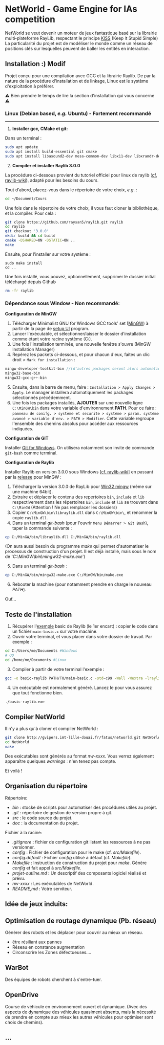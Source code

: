 # NetWorld - Game Engine for IAs competition

NetWorld se veut devenir un moteur de jeux fantastique basé sur la librairie multi-plateforme RayLib, respectant le principe [KISS](https://fr.wikipedia.org/wiki/Principe_KISS)  (Keep It Stupid Simple) 
La particularité du projet est de modéliser le monde comme un réseau de positions clés sur lesquelles peuvent de baller les entités en interaction.

## Installation :) Modif


Projet conçu pour une compilation avec GCC et la librairie Raylib. De par la nature de la procédure d'installation et de linkage, Linux est le système d'exploitation à préférer.


⚠️ Bien prendre le temps de lire la section d'installation qui vous concerne ⚠️


### Linux (Debian based, *e.g.* Ubuntu) - Fortement recommandé
---

1. **Installer gcc, CMake et git:**

Dans un terminal :


```bash
sudo apt update
sudo apt install build-essential git cmake
sudo apt install libasound2-dev mesa-common-dev libx11-dev libxrandr-dev libxi-dev xorg-dev libgl1-mesa-dev libglu1-mesa-dev
```


2. **Compiler et installer Raylib 3.0.0**

La procédure ci-dessous provient du tutoriel officiel pour linux de raylib ([cf. raylib-wiki](https://github.com/raysan5/raylib/wiki/Working-on-GNU-Linux)), adapté pour les besoins du cours.

Tout d'abord, placez-vous dans le répertoire de votre choix, *e.g.* :
```bash
cd ~/Document/Cours
```

Une fois dans le répertoire de votre choix, il vous faut cloner la bibliothèque, et la compiler. Pour cela :

```bash
git clone https://github.com/raysan5/raylib.git raylib
cd raylib
git checkout '3.0.0'
mkdir build && cd build
cmake -DSHARED=ON -DSTATIC=ON ..
make
```
Ensuite, pour l'installer sur votre système :

```
sudo make install
cd ..
```

Une fois installé, vous pouvez, optionnellement, supprimer le dossier initial téléchargé depuis Github


```bash
rm -fr raylib
```


### Dépendance sous Window - Non recommandé:


**Configuration de MinGW**

1. Télécharger Minimalist GNU for Windows GCC tools' set ([MinGW](http://www.mingw.org/)) à partir de la page de [setup UI](https://osdn.net/projects/mingw/downloads/68260/mingw-get-setup.exe/) program.
2. Lancer l'exécutable, et sélectionner/laisser le dossier d'installation comme étant votre racine système (C:).
3. Une fois l'installation terminée, une nouvelle fenêtre s'ouvre (MinGW Installation Manager)
4. Repérez les packets ci-dessous, et pour chacun d'eux, faites un clic droit > `Mark for installation` :
```c
mingw-developer-toolkit-bin //(d'autres packages seront alors automatiquement sélectionnés)
mingw32-base-bin
mingw32-gcc-g++-bin
```
5. Ensuite, dans la barre de menu, faire : `Installation > Apply Changes > Apply`. Le manager installera automatiquement les packages sélectionnés précédemment.
6. Une fois les packages installés, **AJOUTER** sur une nouvelle ligne `C:\MinGW\bin` dans votre variable d'environnement **PATH**. Pour ce faire : `panneau de conifg. > système et securite > système > param. système avancé > variable d'env. > PATH > Modifier`. Cette variable regroupe l'ensemble des chemins absolus pour accéder aux ressources indiquées.

**Configuration de GIT**

Installer [Git for Windows](https://gitforwindows.org/). On utilisera notamment son invite de commande `git-bash` comme terminal.

**Configuration de Raylib**

Installer Raylib en version 3.0.0 sous Windows [[cf. raylib-wiki](https://github.com/raysan5/raylib)] en passant par la [release](https://github.com/raysan5/raylib/releases) pour MinGW :


1. Télécharger la version 3.0.0 de RayLib pour [Win32 mingw](https://github.com/raysan5/raylib/releases/download/3.0.0/raylib-3.0.0-Win32-mingw.zip) (même sur une machine 64bit).
2. Extraire et déplacer le contenu des repertoires `bin`, `include` et `lib` respectivement dans les répertoires `bin`, `include` et `lib` se trouvant dans `C:\MinGW` (Attention ! Ne pas remplacer les dossiers)
3. Copier `C:\MinGW\bin\libraylib.dll` dans `C:\MinGW\bin\`, et renommer la copie `raylib.dll`. 
4. Dans un terminal *git-bash* (pour l'ouvrir `Menu Démarrer > Git Bash`), taper la commande suivante :


```bash
cp C:/MinGW/bin/libraylib.dll C:/MinGW/bin/raylib.dll
```


(On aura aussi besoin du programme *make* qui permet d'automatiser le processus de construction d'un projet. Il est déjà installé, mais sous le nom de '*C:\MinGW\bin\mingw32-make.exe*')


5. Dans un terminal *git-bash* :


```bash
cp C:/MinGW/bin/mingw32-make.exe C:/MinGW/bin/make.exe
```

6. Rebooter la machine (pour notamment prendre en charge le nouveau *PATH*).


Ouf...


## Teste de l'installation


1. Récupérer l'[exemple](https://www.raylib.com/examples.html) basic de Raylib (le 1er encart) : copier le code dans un fichier `main-basic.c` sur votre machine.
2. Ouvrir votre terminal, et vous placer dans votre dossier de travail. Par exemple :
```bash
cd C:/Users/me/Documents #Windows
# OU
cd /home/me/Documents #Linux
```
3. Compiler à partir de votre terminal l'exemple :

```bash
gcc -o basic-raylib PATH/TO/main-basic.c -std=c99 -Wall -Wextra -lraylib
```

4. Un exécutable est normalement généré. Lancez le pour vous assurez que tout fonctionne bien.

```bash
./basic-raylib.exe
```


## Compiler NetWorld


Il n'y a plus qu'à cloner et compiler NetWorld :


```bash
git clone http://gvipers.imt-lille-douai.fr/fatus/networld.git NetWorld
cd NetWorld
make
```


Des exécutables sont générés au format *nw-xxxx*. Vous verrez également apparaître quelques *warnings* : n'en tenez pas compte.

Et voilà !

## Organisation du répertoire


Répertoire:


- *bin* : stocke de scripts pour automatiser des procédures utiles au projet.
- *.git* : répertoire de gestion de version propre à git.
- *src* : le code source du projet.
- *doc* : la documentation du projet.


Fichier à la racine:


- *.gitignore* : fichier de configuration git listant les ressources à ne pas versionner.
- *config* : Fichier de configuration pour le make (cf. *src/Makefile*).
- *config.default* : Fichier *config* utilisé à défaut (cf. *Makefile*).
- *Makefile* : Instruction de construction du projet pour *make*. Génère *config* et fait appel à *src/Makefile*.
- *projet-outline.md* : Un descriptif des composants logiciel réalisé et prévu.
- *nw-xxxx* : Les exécutables de NetWorld.
- *README,md* : Votre serviteur.



## Idée de jeux induits:



## Optimisation de routage dynamique (Pb. réseau)


Générer des robots et les déplacer pour couvrir au mieux un réseau.


- être résiliant aux pannes
- Réseau en constance augmentation
- Circonscrire les Zones défectueuses....


## WarBot


Des équipes de robots cherchent à s'entre-tuer.


## OpenDrive


Course de véhicule en environnement ouvert et dynamique. (Avec des aspects de dynamique des véhicules quasiment absents, mais la nécessité de prendre en compte aux mieux les autres véhicules pour optimiser sont choix de chemins).

## ...
